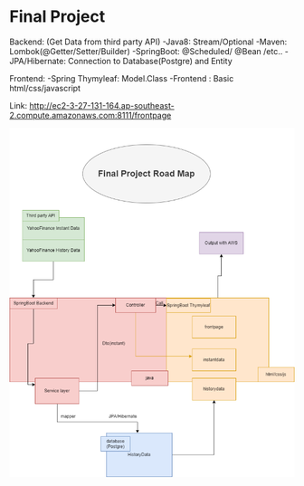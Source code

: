# Final Project

Backend: (Get Data from third party API)
-Java8: Stream/Optional
-Maven: Lombok(@Getter/Setter/Builder)
-SpringBoot: @Scheduled/ @Bean /etc..
-JPA/Hibernate: Connection to Database(Postgre) and Entity

Frontend:
-Spring Thymyleaf: Model.Class
-Frontend : Basic html/css/javascript

Link: http://ec2-3-27-131-164.ap-southeast-2.compute.amazonaws.com:8111/frontpage

![alt text](<img/Final Project.png>)
